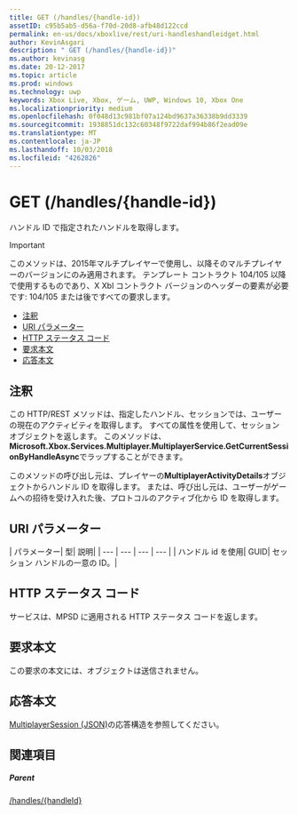 ```yaml
---
title: GET (/handles/{handle-id})
assetID: c95b5ab5-d56a-f70d-20d8-afb48d122ccd
permalink: en-us/docs/xboxlive/rest/uri-handleshandleidget.html
author: KevinAsgari
description: " GET (/handles/{handle-id})"
ms.author: kevinasg
ms.date: 20-12-2017
ms.topic: article
ms.prod: windows
ms.technology: uwp
keywords: Xbox Live, Xbox, ゲーム, UWP, Windows 10, Xbox One
ms.localizationpriority: medium
ms.openlocfilehash: 0f048d13c981bf07a124bd9637a36338b9dd3339
ms.sourcegitcommit: 1938851dc132c60348f9722daf994b86f2ead09e
ms.translationtype: MT
ms.contentlocale: ja-JP
ms.lasthandoff: 10/03/2018
ms.locfileid: "4262826"
---
```

# <a name="get-handleshandle-id"></a>GET (/handles/{handle-id})
ハンドル ID で指定されたハンドルを取得します。

> [!IMPORTANT]
> このメソッドは、2015年マルチプレイヤーで使用し、以降そのマルチプレイヤーのバージョンにのみ適用されます。 テンプレート コントラクト 104/105 以降で使用するものであり、X Xbl コントラクト バージョンのヘッダーの要素が必要です: 104/105 または後ですべての要求します。

  * [注釈](#ID4ET)
  * [URI パラメーター](#ID4EDB)
  * [HTTP ステータス コード](#ID4EOB)
  * [要求本文](#ID4EUB)
  * [応答本文](#ID4E5B)

<a id="ID4ET"></a>


## <a name="remarks"></a>注釈

この HTTP/REST メソッドは、指定したハンドル、セッションでは、ユーザーの現在のアクティビティを取得します。 すべての属性を使用して、セッション オブジェクトを返します。 このメソッドは、 **Microsoft.Xbox.Services.Multiplayer.MultiplayerService.GetCurrentSessionByHandleAsync**でラップすることができます。

このメソッドの呼び出し元は、プレイヤーの**MultiplayerActivityDetails**オブジェクトからハンドル ID を取得します。 または、呼び出し元は、ユーザーがゲームへの招待を受け入れた後、プロトコルのアクティブ化から ID を取得します。

<a id="ID4EDB"></a>


## <a name="uri-parameters"></a>URI パラメーター

| パラメーター| 型| 説明|
| --- | --- | --- | --- |
| ハンドル id を使用| GUID| セッション ハンドルの一意の ID。|

<a id="ID4EOB"></a>


## <a name="http-status-codes"></a>HTTP ステータス コード
サービスは、MPSD に適用される HTTP ステータス コードを返します。  
<a id="ID4EUB"></a>


## <a name="request-body"></a>要求本文

この要求の本文には、オブジェクトは送信されません。

<a id="ID4E5B"></a>


## <a name="response-body"></a>応答本文
[MultiplayerSession (JSON)](../../json/json-multiplayersession.md)の応答構造を参照してください。  
<a id="ID4EKC"></a>


## <a name="see-also"></a>関連項目

<a id="ID4EMC"></a>


##### <a name="parent"></a>Parent

[/handles/{handleId}](uri-handleshandleid.md)
